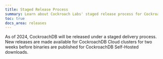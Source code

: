 ```yaml
---
title: Staged Release Process
summary: Learn about Cockroach Labs' staged release process for CockroachDB Cloud and Self-Hosted releases.
toc: true
docs_area: releases
---
```


As of 2024, CockroachDB will be released under a staged delivery process. New releases are made available for CockroachDB Cloud clusters for two weeks before binaries are published for CockroachDB Self-Hosted downloads.